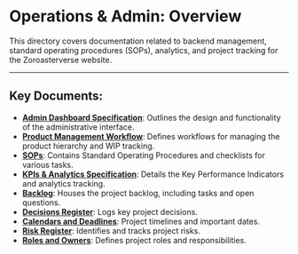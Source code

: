 # Operations & Admin: Overview

This directory covers documentation related to backend management, standard operating procedures (SOPs), analytics, and project tracking for the Zoroasterverse website.

---

## Key Documents:

*   **[Admin Dashboard Specification](./admin_dashboard_spec.md)**: Outlines the design and functionality of the administrative interface.
*   **[Product Management Workflow](./product_management_workflow.md)**: Defines workflows for managing the product hierarchy and WIP tracking.
*   **[SOPs](./sops/)**: Contains Standard Operating Procedures and checklists for various tasks.
*   **[KPIs & Analytics Specification](./kpis_analytics_spec.md)**: Details the Key Performance Indicators and analytics tracking.
*   **[Backlog](./backlog/)**: Houses the project backlog, including tasks and open questions.
*   **[Decisions Register](./decisions-register.md)**: Logs key project decisions.
*   **[Calendars and Deadlines](./calendars-and-deadlines.md)**: Project timelines and important dates.
*   **[Risk Register](./risk-register.md)**: Identifies and tracks project risks.
*   **[Roles and Owners](./roles-and-owners.md)**: Defines project roles and responsibilities.